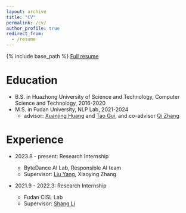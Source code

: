 ```yaml
---
layout: archive
title: "CV"
permalink: /cv/
author_profile: true
redirect_from:
  - /resume
---
```


{% include base_path %}
[Full resume](../cv.pdf)

Education
======
* B.S. in Huazhong University of Science and Technology, Computer Science and Technology, 2016-2020
* M.S. in Fudan University, NLP Lab, 2021-2024
  * advisor: [Xuanjing Huang](https://scholar.google.com/citations?user=AnBUn0QAAAAJ&hl=en) and [Tao Gui](https://guitaowufeng.github.io/), and co-advisor [Qi Zhang](http://qizhang.info/)

Experience
======
* 2023.8 - present: Research Internship
  * ByteDance AI Lab, Responsible AI team
  * Supervisor: [Liu Yang](http://www.yliuu.com/), Xiaoying Zhang
 
* 2021.9 - 2022.3: Research Internship
  * Fudan CISL Lab
  * Supervisor: [Shang Li](https://scholar.google.com/citations?user=AnBUn0QAAAAJ&hl=en)
      

  


